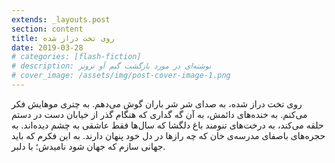 ```yaml
---
extends: _layouts.post
section: content
title: روی تخت دراز شده
date: 2019-03-28
# categories: [flash-fiction]
# description: نوشته‌ای در مورد بازگشت گیم آو ترونز
# cover_image: /assets/img/post-cover-image-1.png
---
```


روی تخت دراز شده، به صدای شر شر باران گوش می‌دهم. به چتری موهایش فکر می‌کنم. به خنده‌های دائمش، به آن گه گداری که هنگام گذر از خیابان دست در دستم حلقه می‌کند، به درخت‌های تنومند باغ دلگشا که سال‌ها فقط عاشقی به چشم دیده‌اند. به حجره‌های باصفای مدرسه‌ی خان که چه رازها در دل خود پنهان دارند. به این فکرم که باید جهانی سازم که جهان شود نامیدش؛ با دلبر.